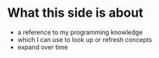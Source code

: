 # What this side is about

- a reference to my programming knowledge
- which I can use to look up or refresh concepts
- expand over time
